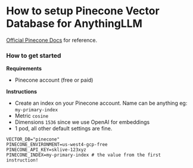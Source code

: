 # How to setup Pinecone Vector Database for AnythingLLM

[Official Pinecone Docs](https://docs.pinecone.io/docs/overview) for reference.

### How to get started

**Requirements**

- Pinecone account (free or paid)

**Instructions**

- Create an index on your Pinecone account. Name can be anything eg: `my-primary-index`
- Metric `cosine`
- Dimensions `1536` since we use OpenAI for embeddings
- 1 pod, all other default settings are fine.

```
VECTOR_DB="pinecone"
PINECONE_ENVIRONMENT=us-west4-gcp-free
PINECONE_API_KEY=sklive-123xyz
PINECONE_INDEX=my-primary-index # the value from the first instruction!
```
